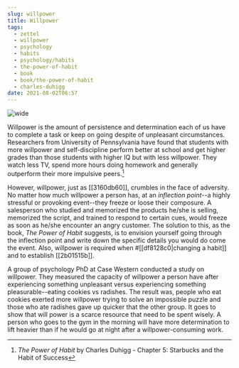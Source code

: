 ```yaml
---
slug: willpower
title: Willpower
tags:
  - zettel
  - willpower
  - psychology
  - habits
  - psychology/habits
  - the-power-of-habit
  - book
  - book/the-power-of-habit
  - charles-duhigg
date: 2021-08-02T06:57
---
```



![wide](https://cdn.pixabay.com/photo/2020/07/19/22/44/adventure-5421450_1280.png "image from Pixabay (cc)")

Willpower is the amount of persistence and determination each of us have to
complete a task or keep on going despite of unpleasant circumstances.
Researchers from University of Pennsylvania have found that students with more
willpower and self-discipline perform better at school and get higher grades
than those students with higher IQ but with less willpower. They watch less TV,
spend more hours doing homework and generally outperform their more impulsive
peers.[^1]

However, willpower, just as [[3160db60]], crumbles in the face of adversity. No
matter how much willpower a person has, at an _inflection point_--a highly
stressful or provoking event--they freeze or loose their composure.
A salesperson who studied and memorized the products he/she is selling,
memorized the script, and trained to respond to certain cues, would freeze as
soon as he/she encounter an angry customer. The solution to this, as the book,
_The Power of Habit_ suggests, is to envision yourself going through the
inflection point and write down the specific details you would do come the
event. Also, willpower is required when #[[df8128c0|changing a habit]] and to
establish [[2b01515b]].

A group of psychology PhD at Case Western conducted a study on willpower. They
measured the capacity of willpower a person have after experiencing something
unpleasant versus experiencing something pleasurable--eating cookies vs
radishes. The result was, people who eat cookies exerted more willpower trying
to solve an impossible puzzle and those who ate radishes gave up quicker that
the other group. It goes to show that will power is a scarce resource that need
to be spent wisely. A person who goes to the gym in the morning will have more
determination to lift heavier than if he would go at night after
a willpower-consuming work.

[^1]: _The Power of Habit_ by Charles Duhigg - Chapter 5: Starbucks and the Habit of Success

